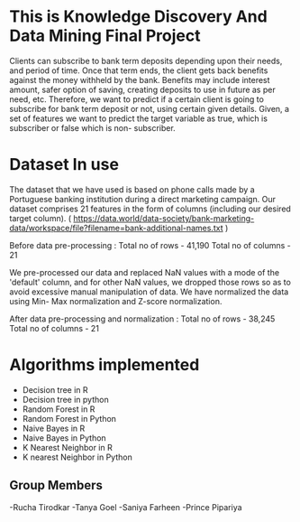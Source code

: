 # This is Knowledge Discovery And Data Mining Final Project

Clients can subscribe to bank term deposits depending upon their needs, and period of time. Once that term ends, the client gets back benefits against the money withheld by the bank. Benefits may include interest amount, safer option of saving, creating deposits to use in future as per need, etc. Therefore, we want to predict if a certain client is going to subscribe for bank term deposit or not, using certain given details. Given, a set of features we want to predict the target variable as true, which is subscriber or false which is non- subscriber.

# Dataset In use 

The dataset that we have used is based on phone calls made by a Portuguese banking institution during a direct marketing campaign. Our dataset comprises 21 features in the form of columns (including our desired target column). ( https://data.world/data-society/bank-marketing-data/workspace/file?filename=bank-additional-names.txt )

Before data pre-processing : Total no of rows - 41,190 Total no of columns - 21

We pre-processed our data and replaced NaN values with a mode of the 'default' column, and for other NaN values, we dropped those rows so as to avoid excessive manual manipulation of data. We have normalized the data using Min- Max normalization and Z-score normalization. 

After data pre-processing and normalization : Total no of rows - 38,245 Total no of columns - 21

# Algorithms implemented 
- Decision tree in R
- Decision tree in python
- Random Forest in R
- Random Forest in Python
- Naive Bayes in R
- Naive Bayes in Python
- K Nearest Neighbor in R 
- K nearest Neighbor in Python

## Group Members
-Rucha Tirodkar
-Tanya Goel
-Saniya Farheen
-Prince Pipariya
